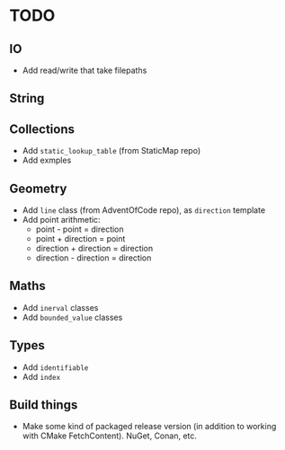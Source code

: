 # TODO

## IO
* Add read/write that take filepaths

## String

## Collections
* Add `static_lookup_table` (from StaticMap repo)
* Add exmples

## Geometry
* Add `line` class (from AdventOfCode repo), as `direction` template
* Add point arithmetic:
  * point - point = direction
  * point + direction = point
  * direction + direction = direction
  * direction - direction = direction

## Maths
* Add `inerval` classes
* Add `bounded_value` classes

## Types
* Add `identifiable`
* Add `index`

## Build things
* Make some kind of packaged release version (in addition to working with CMake FetchContent). NuGet, Conan, etc.